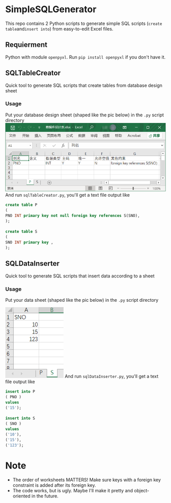 # SimpleSQLGenerator
 This repo contains 2 Python scripts to generate simple SQL scripts (`create table`and`insert into`) from easy-to-edit Excel files.
## Requierment
 Python with module `openpyxl`.  Run `pip install openpyxl` if you don't have it. 
## SQLTableCreator
 Quick tool to generate SQL scripts that create tables from database design sheet
### Usage
 Put your database design sheet (shaped like the pic below) in the `.py` script directory
 ![](TableInput.png)
 And run `sqlTableCreator.py`, you'll get a text file output like 
 ```SQL
 create table P
(
PNO INT primary key not null foreign key references S(SNO),
);

create table S
(
SNO INT primary key ,
);
```


## SQLDataInserter
 Quick tool to generate SQL scripts that insert data according to a sheet
### Usage
 Put your data sheet (shaped like the pic below) in the `.py` script directory 

 ![](DataInput.png)
 And run `sqlDataInserter.py`, you'll get a text file output like 
 ```SQL
insert into P
( PNO )
values
('15');

insert into S
( SNO )
values
('10'),
('15'),
('123');
```

# Note
* The order of worksheets MATTERS! Make sure keys with a foreign key constraint is added after its foreign key.
* The code works, but is ugly. Maybe I'll make it pretty and object-oriented in the future.